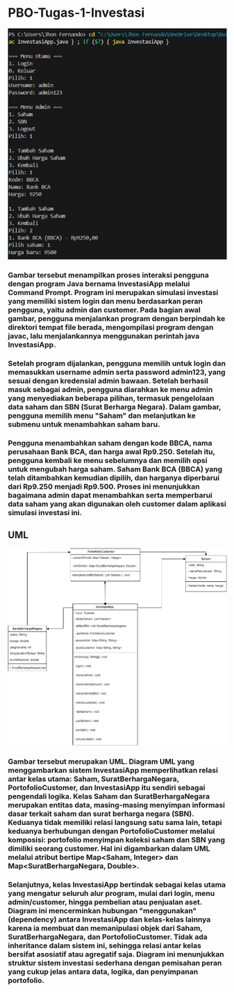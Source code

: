 # PBO-Tugas-1-Investasi
![image alt](https://github.com/jhon555-sketch/PBO-Tugas-1-Investasi/blob/005d6f5188d2853031ad9243e68874ca371a06cb/Cuplikan%20layar%202025-04-29%20230842.png)
### Gambar tersebut menampilkan proses interaksi pengguna dengan program Java bernama InvestasiApp melalui Command Prompt. Program ini merupakan simulasi investasi yang memiliki sistem login dan menu berdasarkan peran pengguna, yaitu admin dan customer. Pada bagian awal gambar, pengguna menjalankan program dengan berpindah ke direktori tempat file berada, mengompilasi program dengan javac, lalu menjalankannya menggunakan perintah java InvestasiApp.

### Setelah program dijalankan, pengguna memilih untuk login dan memasukkan username admin serta password admin123, yang sesuai dengan kredensial admin bawaan. Setelah berhasil masuk sebagai admin, pengguna diarahkan ke menu admin yang menyediakan beberapa pilihan, termasuk pengelolaan data saham dan SBN (Surat Berharga Negara). Dalam gambar, pengguna memilih menu "Saham" dan melanjutkan ke submenu untuk menambahkan saham baru.

### Pengguna menambahkan saham dengan kode BBCA, nama perusahaan Bank BCA, dan harga awal Rp9.250. Setelah itu, pengguna kembali ke menu sebelumnya dan memilih opsi untuk mengubah harga saham. Saham Bank BCA (BBCA) yang telah ditambahkan kemudian dipilih, dan harganya diperbarui dari Rp9.250 menjadi Rp9.500. Proses ini menunjukkan bagaimana admin dapat menambahkan serta memperbarui data saham yang akan digunakan oleh customer dalam aplikasi simulasi investasi ini.

## UML
![image alt](https://github.com/jhon555-sketch/PBO-Tugas-1-Investasi/blob/dedeb0874b0a59e6c05f9146f7a5c5422ed018f3/UML%20Investasi.drawio.png)
### Gambar tersebut merupakan UML. Diagram UML yang menggambarkan sistem InvestasiApp memperlihatkan relasi antar kelas utama: Saham, SuratBerhargaNegara, PortofolioCustomer, dan InvestasiApp itu sendiri sebagai pengendali logika. Kelas Saham dan SuratBerhargaNegara merupakan entitas data, masing-masing menyimpan informasi dasar terkait saham dan surat berharga negara (SBN). Keduanya tidak memiliki relasi langsung satu sama lain, tetapi keduanya berhubungan dengan PortofolioCustomer melalui komposisi: portofolio menyimpan koleksi saham dan SBN yang dimiliki seorang customer. Hal ini digambarkan dalam UML melalui atribut bertipe Map<Saham, Integer> dan Map<SuratBerhargaNegara, Double>.

### Selanjutnya, kelas InvestasiApp bertindak sebagai kelas utama yang mengatur seluruh alur program, mulai dari login, menu admin/customer, hingga pembelian atau penjualan aset. Diagram ini mencerminkan hubungan "menggunakan" (dependency) antara InvestasiApp dan kelas-kelas lainnya karena ia membuat dan memanipulasi objek dari Saham, SuratBerhargaNegara, dan PortofolioCustomer. Tidak ada inheritance dalam sistem ini, sehingga relasi antar kelas bersifat asosiatif atau agregatif saja. Diagram ini menunjukkan struktur sistem investasi sederhana dengan pemisahan peran yang cukup jelas antara data, logika, dan penyimpanan portofolio.
